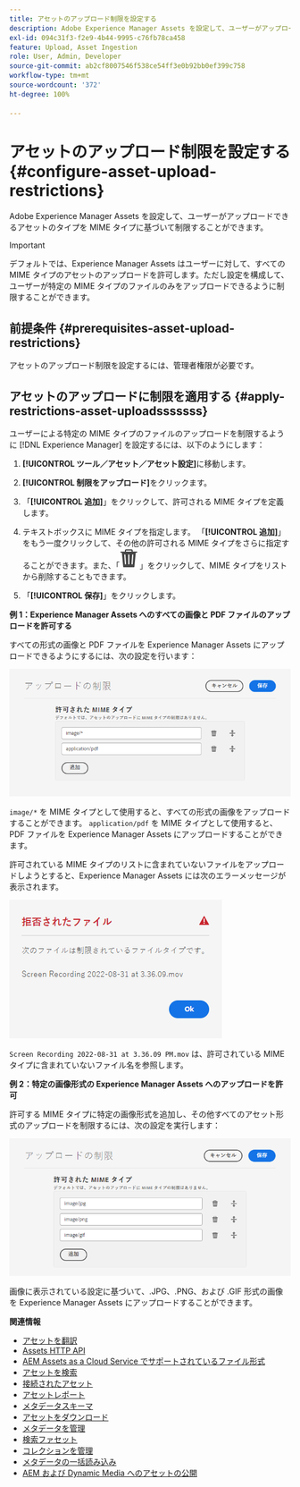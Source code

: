 ```yaml
---
title: アセットのアップロード制限を設定する
description: Adobe Experience Manager Assets を設定して、ユーザーがアップロードできるアセットのタイプを MIME タイプに基づいて制限します。 これにより、望ましくない形式や悪意のあるファイルが誤ってアップロードされるのを防ぐことができます。
exl-id: 094c31f3-f2e9-4b44-9995-c76fb78ca458
feature: Upload, Asset Ingestion
role: User, Admin, Developer
source-git-commit: ab2cf8007546f538ce54ff3e0b92bb0ef399c758
workflow-type: tm+mt
source-wordcount: '372'
ht-degree: 100%

---
```


# アセットのアップロード制限を設定する {#configure-asset-upload-restrictions}

Adobe Experience Manager Assets を設定して、ユーザーがアップロードできるアセットのタイプを MIME タイプに基づいて制限することができます。

>[!IMPORTANT]
>
>デフォルトでは、Experience Manager Assets はユーザーに対して、すべての MIME タイプのアセットのアップロードを許可します。ただし設定を構成して、ユーザーが特定の MIME タイプのファイルのみをアップロードできるように制限することができます。

## 前提条件 {#prerequisites-asset-upload-restrictions}

アセットのアップロード制限を設定するには、管理者権限が必要です。

## アセットのアップロードに制限を適用する {#apply-restrictions-asset-uploadsssssss}

ユーザーによる特定の MIME タイプのファイルのアップロードを制限するように [!DNL Experience Manager] を設定するには、以下のようにします：

1. **[!UICONTROL ツール／アセット／アセット設定]**&#x200B;に移動します。

1. **[!UICONTROL 制限をアップロード]**&#x200B;をクリックます。

1. 「**[!UICONTROL 追加]**」をクリックして、許可される MIME タイプを定義します。

1. テキストボックスに MIME タイプを指定します。 「**[!UICONTROL 追加]**」をもう一度クリックして、その他の許可される MIME タイプをさらに指定することができます。また、「![アイコンを削除](assets/delete-icon.svg)」をクリックして、MIME タイプをリストから削除することもできます。

1. 「**[!UICONTROL 保存]**」をクリックします。

**例 1：Experience Manager Assets へのすべての画像と PDF ファイルのアップロードを許可する**

すべての形式の画像と PDF ファイルを Experience Manager Assets にアップロードできるようにするには、次の設定を行います：

![アセットアップロードの制限](assets/asset-upload-restrictions.png)

`image/*` を MIME タイプとして使用すると、すべての形式の画像をアップロードすることができます。 `application/pdf` を MIME タイプとして使用すると、PDF ファイルを Experience Manager Assets にアップロードすることができます。

許可されている MIME タイプのリストに含まれていないファイルをアップロードしようとすると、Experience Manager Assets には次のエラーメッセージが表示されます。

![制限付きファイル](assets/asset-upload-restricted-files.png)

`Screen Recording 2022-08-31 at 3.36.09 PM.mov` は、許可されている MIME タイプに含まれていないファイル名を参照します。

**例 2：特定の画像形式の Experience Manager Assets へのアップロードを許可**

許可する MIME タイプに特定の画像形式を追加し、その他すべてのアセット形式のアップロードを制限するには、次の設定を実行します：

![アセットの制限](assets/asset-restrictions.png)

画像に表示されている設定に基づいて、.JPG、.PNG、および .GIF 形式の画像を Experience Manager Assets にアップロードすることができます。

**関連情報**

* [アセットを翻訳](translate-assets.md)
* [Assets HTTP API](mac-api-assets.md)
* [AEM Assets as a Cloud Service でサポートされているファイル形式](file-format-support.md)
* [アセットを検索](search-assets.md)
* [接続されたアセット](use-assets-across-connected-assets-instances.md)
* [アセットレポート](asset-reports.md)
* [メタデータスキーマ](metadata-schemas.md)
* [アセットをダウンロード](download-assets-from-aem.md)
* [メタデータを管理](manage-metadata.md)
* [検索ファセット](search-facets.md)
* [コレクションを管理](manage-collections.md)
* [メタデータの一括読み込み](metadata-import-export.md)
* [AEM および Dynamic Media へのアセットの公開](/help/assets/publish-assets-to-aem-and-dm.md)
